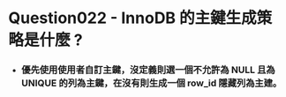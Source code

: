 Question022 - InnoDB 的主鍵生成策略是什麼 ?
=====
* ### 優先使用使用者自訂主鍵，沒定義則選一個不允許為 NULL 且為 UNIQUE 的列為主鍵，在沒有則生成一個 row_id 隱藏列為主建。
<br />
